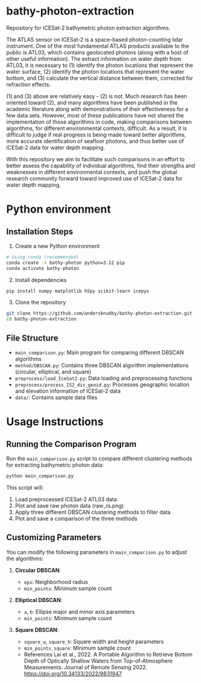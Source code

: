 # bathy-photon-extraction
Repository for ICESat-2 bathymetric photon extraction algorithms.

The ATLAS sensor on ICESat-2 is a space-based photon-counting lidar instrument. One of the most fundamental ATLAS products available to the public is ATL03, which contains geolocated photons (along with a host of other useful information). The extract information on water depth from ATL03, it is necessary to (1) identify the photon locations that represent the water surface, (2) identify the photon locations that represent the water bottom, and (3) calculate the vertical distance between them, corrected for refraction effects.

(1) and (3) above are relatively easy - (2) is not. Much research has been oriented toward (2), and many algorithms have been published in the academic literature along with demonstrations of their effectiveness for a few data sets. However, most of these publications have not shared the implementation of those algorithms in code, making comparisons between algorithms, for different environmental contexts, difficult. As a result, it is difficult to judge if real progress is being made toward better algorithms, more accurate identification of seafloor photons, and thus better use of ICESat-2 data for water depth mapping.

With this repository we aim to facilitate such comparisons in an effort to better assess the capability of individual algorithms, find their strengths and weaknesses in different environmental contexts, and push the global research community forward toward improved use of ICESat-2 data for water depth mapping.



# Python environment

## Installation Steps

1. Create a new Python environment

```bash
# Using conda (recommended)
conda create -n bathy-photon python=3.12 pip
conda activate bathy-photon
```

2. Install dependencies
```bash
pip install numpy matplotlib h5py scikit-learn icepyx
```


3. Clone the repository

```bash
git clone https://github.com/andersknudby/bathy-photon-extraction.git
cd bathy-photon-extraction
```


## File Structure

- `main_comparison.py`: Main program for comparing different DBSCAN algorithms
- `method/DBSCAN.py`: Contains three DBSCAN algorithm implementations (circular, elliptical, and square)
- `preprocess/load_IceSat2.py`: Data loading and preprocessing functions
- `preprocess/process_IS2_dis_geoid.py`: Processes geographic location and elevation information of ICESat-2 data
- `data/`: Contains sample data files

# Usage Instructions

## Running the Comparison Program

Run the `main_comparison.py` script to compare different clustering methods for extracting bathymetric photon data:

```bash
python main_comparison.py
```

This script will:

1. Load preprocessed ICESat-2 ATL03 data
2. Plot and save raw photon data (raw_rs.png)
3. Apply three different DBSCAN clustering methods to filter data
4. Plot and save a comparison of the three methods

## Customizing Parameters

You can modify the following parameters in `main_comparison.py` to adjust the algorithms:

1. **Circular DBSCAN**:
   - `eps`: Neighborhood radius
   - `min_points`: Minimum sample count

2. **Elliptical DBSCAN**:
   - `a`, `b`: Ellipse major and minor axis parameters
   - `min_points`: Minimum sample count

3. **Square DBSCAN**:
   - `square_w`, `square_h`: Square width and height parameters
   - `min_points_square`: Minimum sample count
   - References Lai et al., 2022. A Portable Algorithm to Retrieve Bottom Depth of Optically Shallow Waters from Top-of-Atmosphere Measurements. Journal of Remote Sensing 2022. https://doi.org/10.34133/2022/9831947 



